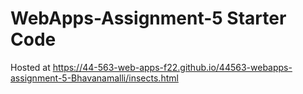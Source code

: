 # WebApps-Assignment-5 Starter Code
Hosted at https://44-563-web-apps-f22.github.io/44563-webapps-assignment-5-Bhavanamalli/insects.html
